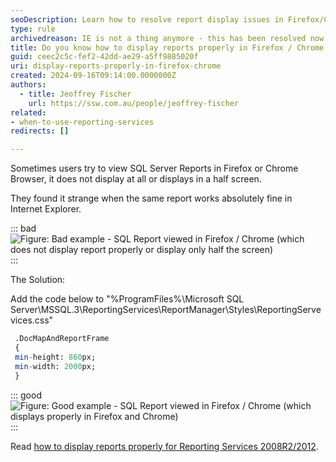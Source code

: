 ```yaml
---
seoDescription: Learn how to resolve report display issues in Firefox/Chrome for SQL Server Reporting Services 2005/2008
type: rule
archivedreason: IE is not a thing anymore - this has been resolved now in current browsers
title: Do you know how to display reports properly in Firefox / Chrome (Reporting Services 2005/2008)?
guid: ceec2c5c-fef2-42dd-ae29-a5ff9885020f
uri: display-reports-properly-in-firefox-chrome
created: 2024-09-16T09:14:00.0000000Z
authors: 
  - title: Jeoffrey Fischer
    url: https://ssw.com.au/people/jeoffrey-fischer
related:
- when-to-use-reporting-services
redirects: []

---
```


Sometimes users try to view SQL Server Reports in Firefox or Chrome Browser, it does not display at all or displays in a half screen.

<!--endintro-->

They found it strange when the same report works absolutely fine in Internet Explorer.

::: bad  
![Figure: Bad example - SQL Report viewed in Firefox / Chrome (which does not display report properly or display only half the screen)](BadImageInFirefox.jpg)  
:::

The Solution:

Add the code below to "%ProgramFiles%\Microsoft SQL Server\MSSQL.3\ReportingServices\ReportManager\Styles\ReportingServevices.css"

```sql
 .DocMapAndReportFrame
 {
 min-height: 860px;
 min-width: 2000px;
 }
```

::: good  
![Figure: Good example - SQL Report viewed in Firefox / Chrome (which displays properly in Firefox and Chrome)](GoodImageInFirefox.jpg)
:::

Read [how to display reports properly for Reporting Services 2008R2/2012](https://www.ssw.com.au/ssw/Standards/Rules/RulesToBetterSQLReportingServices.aspx#FirefoxChromeReportDisplay20082012).